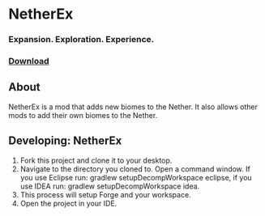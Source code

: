 # NetherEx

### Expansion. Exploration. Experience.
### [Download](http://minecraft.curseforge.com/projects/netherex/files)

## About
NetherEx is a mod that adds new biomes to the Nether. It also allows other mods to add their own biomes to the Nether.

## Developing: NetherEx
1. Fork this project and clone it to your desktop.
2. Navigate to the directory you cloned to. Open a command window. If you use Eclipse run: gradlew setupDecompWorkspace eclipse, if you use IDEA run: gradlew setupDecompWorkspace idea.
3. This process will setup Forge and your workspace.
4. Open the project in your IDE.
